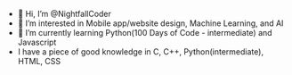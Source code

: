 - 👋 Hi, I’m @NightfallCoder
- 👀 I’m interested in Mobile app/website design, Machine Learning, and AI
- 🌱 I’m currently learning Python(100 Days of Code - intermediate) and Javascript
- I have a piece of good knowledge in C, C++, Python(intermediate), HTML, CSS

<!---
NightfallCoder/NightfallCoder is a ✨ special ✨ repository because its `README.md` (this file) appears on your GitHub profile.
You can click the Preview link to take a look at your changes.
--->
